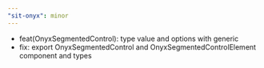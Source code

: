 ```yaml
---
"sit-onyx": minor
---
```


- feat(OnyxSegmentedControl): type value and options with generic
- fix: export OnyxSegmentedControl and OnyxSegmentedControlElement component and types

